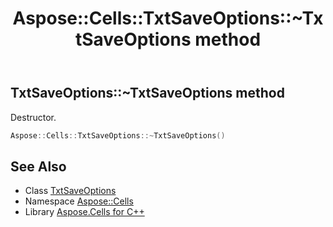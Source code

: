 ﻿---
title: Aspose::Cells::TxtSaveOptions::~TxtSaveOptions method
linktitle: ~TxtSaveOptions
second_title: Aspose.Cells for C++ API Reference
description: 'Aspose::Cells::TxtSaveOptions::~TxtSaveOptions method. Destructor in C++.'
type: docs
weight: 200
url: /cpp/aspose.cells/txtsaveoptions/~txtsaveoptions/
---
## TxtSaveOptions::~TxtSaveOptions method


Destructor.

```cpp
Aspose::Cells::TxtSaveOptions::~TxtSaveOptions()
```

## See Also

* Class [TxtSaveOptions](../)
* Namespace [Aspose::Cells](../../)
* Library [Aspose.Cells for C++](../../../)

